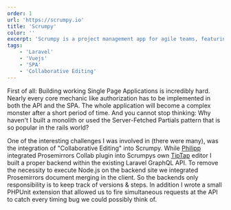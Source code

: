 ```yaml
---
order: 1
url: 'https://scrumpy.io'
title: 'Scrumpy'
color: ''
excerpt: 'Scrumpy is a project management app for agile teams, featuring Scrum and Kanban boards. I joined the Scrumpy team in September 2018 to support them with frontend and backend development'
tags:
    - 'Laravel'
    - 'Vuejs'
    - 'SPA'
    - 'Collaborative Editing'
---
```


First of all: Building working Single Page Applications is incredibly hard. Nearly every core mechanic like authorization has to be implemented in both the API and the SPA. The whole application will become a complex monster after a short period of time. And you cannot stop thinking: Why haven't I built a monolith or used the Server-Fetched Partials pattern that is so popular in the rails world?

One of the interesting challenges I was involved in (there were many), was the integration of "Collaborative Editing" into Scrumpy. While [Philipp](https://www.philipp-kuehn.com) integrated Prosemirrors Collab plugin into Scrumpys own [TipTap](https://tiptap.scrumpy.io) editor I built a proper backend within the existing Laravel GraphQL API. To remove the necessity to execute Node.js on the backend site we integrated Prosemirrors document merging in the client. So the backends only responsibility is to keep track of versions & steps. In addition I wrote a small PHPUnit extension that allowed us to fire simultaneous requests at the API to catch every timing bug we could possibly think of.
